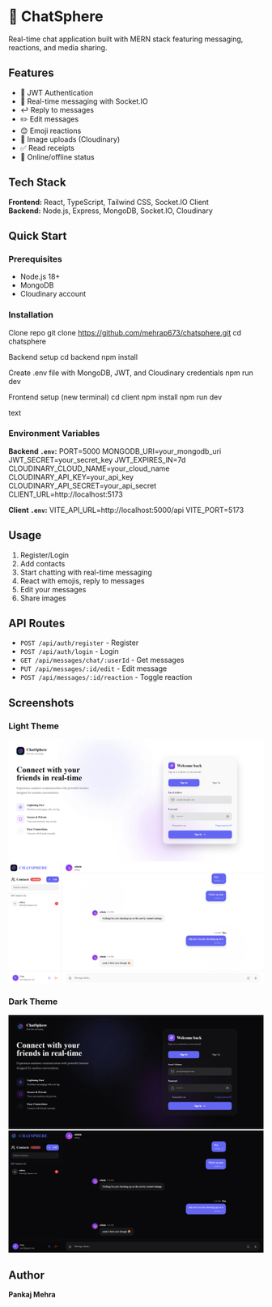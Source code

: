 # 💬 ChatSphere

Real-time chat application built with MERN stack featuring messaging, reactions, and media sharing.

## Features

- 🔐 JWT Authentication
- 💬 Real-time messaging with Socket.IO
- ↩️ Reply to messages
- ✏️ Edit messages
- 😊 Emoji reactions
- 📎 Image uploads (Cloudinary)
- ✅ Read receipts
- 👤 Online/offline status

## Tech Stack

**Frontend:** React, TypeScript, Tailwind CSS, Socket.IO Client  
**Backend:** Node.js, Express, MongoDB, Socket.IO, Cloudinary

## Quick Start

### Prerequisites
- Node.js 18+
- MongoDB
- Cloudinary account

### Installation

Clone repo
git clone https://github.com/mehrap673/chatsphere.git
cd chatsphere

Backend setup
cd backend
npm install

Create .env file with MongoDB, JWT, and Cloudinary credentials
npm run dev

Frontend setup (new terminal)
cd client
npm install
npm run dev

text

### Environment Variables

**Backend `.env`:**
PORT=5000
MONGODB_URI=your_mongodb_uri
JWT_SECRET=your_secret_key
JWT_EXPIRES_IN=7d
CLOUDINARY_CLOUD_NAME=your_cloud_name
CLOUDINARY_API_KEY=your_api_key
CLOUDINARY_API_SECRET=your_api_secret
CLIENT_URL=http://localhost:5173

**Client `.env`:**
VITE_API_URL=http://localhost:5000/api
VITE_PORT=5173


## Usage

1. Register/Login
2. Add contacts
3. Start chatting with real-time messaging
4. React with emojis, reply to messages
5. Edit your messages
6. Share images

## API Routes

- `POST /api/auth/register` - Register
- `POST /api/auth/login` - Login
- `GET /api/messages/chat/:userId` - Get messages
- `PUT /api/messages/:id/edit` - Edit message
- `POST /api/messages/:id/reaction` - Toggle reaction

## Screenshots

### Light Theme
![Login Page](assets/Light-login.png)
![Chat Interface](assets/Light-chat.png)

### Dark Theme
![Login Page](assets/Dark-login.png)
![Chat Interface](assets/Dark-chat.png)


## Author
**Pankaj Mehra**  
